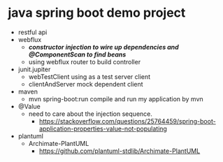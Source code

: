 # java spring boot demo project
* restful api
* webflux
  * **_constructor injection to wire up dependencies and @ComponentScan to find beans_**
  * using webflux router to build controller
* junit.jupiter
  * webTestClient using as a test server client
  * clientAndServer mock dependent client
* maven
  * mvn spring-boot:run compile and run my application by mvn
* @Value
  * need to care about the injection sequence.
    * https://stackoverflow.com/questions/25764459/spring-boot-application-properties-value-not-populating
* plantuml
  * Archimate-PlantUML
    * https://github.com/plantuml-stdlib/Archimate-PlantUML